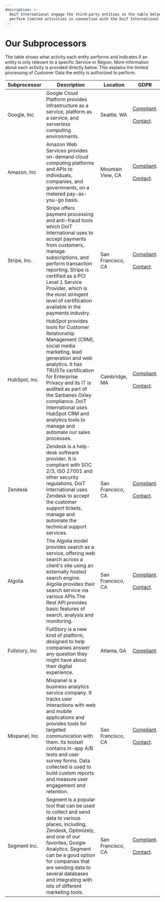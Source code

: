 ```yaml
---
description: >-
  DoiT International engage the third-party entities in the table below to
  perform limited activities in connection with the DoiT International Services
---
```


# Our Subprocessors

The table shows what activity each entity performs and indicates if an entity is only relevant to a specific Service or Region. More information about each activity is provided directly below. This explains the limited processing of Customer Data the entity is authorized to perform.

| Subprocessor     | Description                                                                                                                                                                                                                                                                                                                                          | Location          | GDPR                                                                 |
| ---------------- | ---------------------------------------------------------------------------------------------------------------------------------------------------------------------------------------------------------------------------------------------------------------------------------------------------------------------------------------------------- | ----------------- | -------------------------------------------------------------------- |
| Google, Inc      | Google Cloud Platform provides infrastructure as a service, platform as a service, and serverless computing environments.                                                                                                                                                                                                                            | Seattle, WA       | [Compliant][google-compliant].<br><br>[Contact][google-contact].     |
| Amazon, Inc      | Amazon Web Services provides on-demand cloud computing platforms and APIs to individuals, companies, and governments, on a metered pay-as-you-go basis.                                                                                                                                                                                              | Mountain View, CA | [Compliant][amazon-compliant].<br><br>[Contact][amazon-contact].     |
| Stripe, Inc.     | Stripe offers payment processing and anti-fraud tools which DoiT International uses to accept payments from customers, manage subscriptions, and perform transaction reporting. Stripe is certified as a PCI Level 1 Service Provider, which is the most stringent level of certification available in the payments industry.                        | San Francisco, CA | [Compliant][stripe-compliant].<br><br>[Contact][stripe-contact].     |
| HubSpot, Inc.    | HubSpot provides tools for Customer Relationship Management (CRM), social media marketing, lead generation and web analytics. It has TRUSTe certification for Enterprise Privacy and its IT is audited as part of the Sarbanes Oxley compliance. DoiT International uses HubSpot CRM and analytics tools to manage and automate our sales processes. | Cambridge, MA     | [Compliant][hubspot-compliant].<br><br>[Contact][hubspot-contact].   |
| Zendesk          | Zendesk is a help-desk software provider. It is compliant with SOC 2/3, ISO 27001 and other security regulations. DoiT International uses Zendesk to accept the customer support tickets, manage and automate the technical support services.                                                                                                        | San Francisco, CA | [Compliant][zendesk-compliant].<br><br>[Contact][zendesk-contact].   |
| Algolia          | The Algolia model provides search as a service, offering web search across a client's site using an externally hosted search engine. Algolia provides their search service via various APIs.The Rest API provides basic features of search, analysis and monitoring.                                                                              | San Francisco, CA | [Compliant][algolia-compliant].<br><br>[Contact][algolia-contact].   |
| Fullstory, Inc   | FullStory is a new kind of platform, designed to help companies answer any question they might have about their digital experience.                                                                                                                                                                                                                  | Atlanta, GA       | [Compliant][fullstory-compliant].                                    |
| Mixpanel, Inc    | Mixpanel is a business analytics service company. It tracks user interactions with web and mobile applications and provides tools for targeted communication with them. Its toolset contains in-app A/B tests and user survey forms. Data collected is used to build custom reports and measure user engagement and retention.                       | San Francisco, CA | [Compliant][mixpanel-compliant].<br><br>[Contact][mixpanel-contact]. |
| Segment Inc.     | Segment is a popular tool that can be used to collect and send data to various places, including, Zendesk, Optimizely, and one of our favorites, Google Analytics. Segment can be a good option for companies that are sending data to several databases and integrating with lots of different marketing tools.                                     | San Francisco, CA | [Compliant][segment-compliant].<br><br>[Contact][segment-contact].   |

[algolia-compliant]: https://www.algolia.com/solutions/security
[algolia-contact]: mailto:privacy@algolia.com
[amazon-compliant]: https://aws.amazon.com/compliance/gdpr-center/
[amazon-contact]: https://aws.amazon.com/privacy
[fullstory-compliant]: https://help.fullstory.com/hc/en-us/articles/360020623394-GDPR-FAQs
[google-compliant]: https://cloud.google.com/security/gdpr/
[google-contact]: https://support.google.com/cloud/contact/dpo
[hubspot-compliant]: https://www.hubspot.com/data-privacy/gdpr
[hubspot-contact]: mailto:privacy@hubspot.com
[mixpanel-compliant]: https://mixpanel.com/legal/mixpanel-gdpr/
[mixpanel-contact]: mailto:dpo@mixpanel.com
[segment-compliant]: https://segment.com/product/gdpr
[segment-contact]: mailto:privacy@segment.com
[stripe-compliant]: https://stripe.com/guides/general-data-protection-regulation#stripe-and-the-gdpr
[stripe-contact]: mailto:dpo@stripe.com
[zendesk-compliant]: https://www.zendesk.com/company/privacy-and-data-protection/#gdpr-sub
[zendesk-contact]: mailto:privacy@zendesk.com
